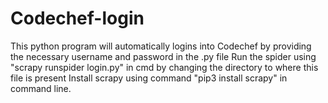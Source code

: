 # Codechef-login
This python program will automatically logins into Codechef by providing the necessary username and password in the .py file
Run the spider using "scrapy runspider login.py" in cmd by changing the directory to where this file is present 
Install scrapy using command "pip3 install scrapy" in command line.
